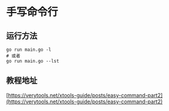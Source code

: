 # 手写命令行

## 运行方法

```shell
go run main.go -l
# 或者
go run main.go --lst
```

## 教程地址

[https://verytools.net/xtools-guide/posts/easy-command-part2](https://verytools.net/xtools-guide/posts/easy-command-part2)


